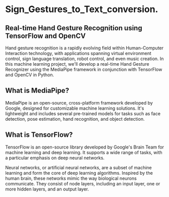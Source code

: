 # Sign_Gestures_to_Text_conversion.


## Real-time Hand Gesture Recognition using TensorFlow and OpenCV

Hand gesture recognition is a rapidly evolving field within Human-Computer Interaction technology, with applications spanning virtual environment control, sign language translation, robot control, and even music creation. In this machine learning project, we'll develop a real-time Hand Gesture Recognizer using the MediaPipe framework in conjunction with TensorFlow and OpenCV in Python.

## What is MediaPipe? 
MediaPipe is an open-source, cross-platform framework developed by Google, designed for customizable machine learning solutions. It's lightweight and includes several pre-trained models for tasks such as face detection, pose estimation, hand recognition, and object detection.

## What is TensorFlow? 
TensorFlow is an open-source library developed by Google's Brain Team for machine learning and deep learning. It supports a wide range of tasks, with a particular emphasis on deep neural networks.

Neural networks, or artificial neural networks, are a subset of machine learning and form the core of deep learning algorithms. Inspired by the human brain, these networks mimic the way biological neurons communicate. They consist of node layers, including an input layer, one or more hidden layers, and an output layer.
